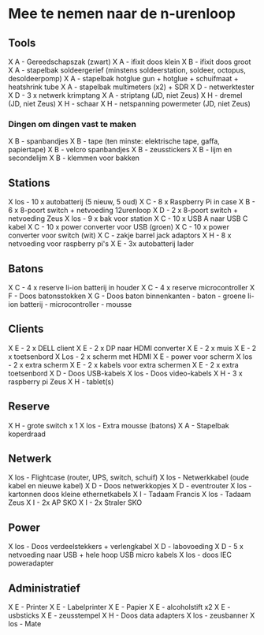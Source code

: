 # Mee te nemen naar de n-urenloop


## Tools

X A - Gereedschapszak (zwart)
X A - ifixit doos klein
X B - ifixit doos groot
X A - stapelbak soldeergerief (minstens soldeerstation, soldeer, octopus, desoldeerpomp)
X A - stapelbak hotglue gun + hotglue + schuifmaat + heatshrink tube
X A - stapelbak multimeters (x2) + SDR
X D - netwerktester
X D - 3 x netwerk krimptang
X A - striptang (JD, niet Zeus)
X H - dremel (JD, niet Zeus)
X H - schaar
X H - netspanning powermeter (JD, niet Zeus)

### Dingen om dingen vast te maken

X B - spanbandjes
X B - tape (ten minste: elektrische tape, gaffa, papiertape)
X B - velcro spanbandjes
X B - zeusstickers
X B - lijm en secondelijm
X B - klemmen voor bakken

## Stations

X los - 10 x autobatterij (5 nieuw, 5 oud)
X C - 8 x Raspberry Pi in case
X B - 6 x 8-poort switch + netvoeding 12urenloop
X D - 2 x 8-poort switch + netvoeding Zeus
X los - 9 x bak voor station
X C - 10 x USB A naar USB C kabel
X C - 10 x power converter voor USB (groen)
X C - 10 x power converter voor switch (wit)
X C - zakje barrel jack adaptors
X H - 8 x netvoeding voor raspberry pi's
X E - 3x autobatterij lader

## Batons

X C - 4 x reserve li-ion batterij in houder
X C - 4 x reserve microcontroller
X F - Doos batonsstokken
X G - Doos baton binnenkanten
    - baton
    - groene li-ion batterij
    - microcontroller
    - mousse


## Clients

X E - 2 x DELL client
   X E - 2 x DP naar HDMI converter
   X E - 2 x muis
   X E - 2 x toetsenbord
   X Los - 2 x scherm met HDMI
   X E - power voor scherm
X los - 2 x extra scherm
X E - 2 x kabels voor extra schermen
X E - 2 x extra toetsenbord
X D - Doos USB-kabels
X los - Doos video-kabels
X H - 3 x raspberry pi Zeus
X H - tablet(s)

## Reserve

X H - grote switch x 1
X los - Extra mousse (batons)
X A - Stapelbak koperdraad

## Netwerk

X los - Flightcase (router, UPS, switch, schuif)
X los - Netwerkkabel (oude kabel en nieuwe kabel)
X D - Doos netwerkkopjes
X D - eventrouter
X los - kartonnen doos kleine ethernetkabels
X I - Tadaam Francis
X los - Tadaam Zeus
X I - 2x AP SKO
X I - 2x Straler SKO

## Power

X los - Doos verdeelstekkers + verlengkabel
X D - labovoeding
X D - 5 x netvoeding naar USB + hele hoop USB micro kabels
X los - doos IEC poweradapter

## Administratief

X E - Printer
X E - Labelprinter
X E - Papier
X E - alcoholstift x2
X E - usbsticks
X E - zeusstempel
X H - Doos data adapters
X los - zeusbanner
X los - Mate
